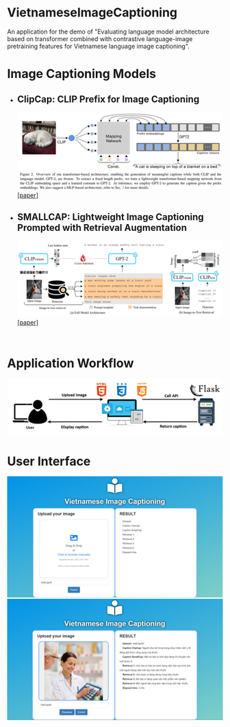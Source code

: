 # VietnameseImageCaptioning
An application for the demo of "Evaluating language model architecture based on transformer combined with contrastive language-image pretraining features for Vietnamese language image captioning".

# Image Captioning Models
<ul>
  <li>
    <h2>ClipCap: CLIP Prefix for Image Captioning</h2>
    <a href="https://arxiv.org/pdf/2111.09734.pdf"><img title="ClipCap model architecture" alt="Alt text" src="images\clipcap.png">[paper]</a>
  </li>
  <li>
    <h2>SMALLCAP: Lightweight Image Captioning Prompted with Retrieval Augmentation</h2>
    <a href="https://arxiv.org/pdf/2209.15323.pdf"><img title="SmallCap model architecture" alt="Alt text" src="images\smallcap.png">[paper]</a>
  </li>
</ul>
<br>

# Application Workflow
<img title="" alt="Alt text" src="images\workflow.png">
<br>

# User Interface
<img title="" alt="Alt text" src="images\UI1.png">
<img title="" alt="Alt text" src="images\UI2.png">
